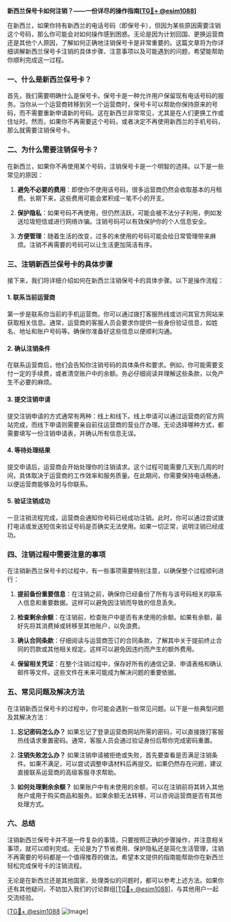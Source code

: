 **新西兰保号卡如何注销？——一份详尽的操作指南[[TG💪+ @esim1088](https://t.me/s/esim1088)]**

在新西兰，如果你持有新西兰的电话号码（即保号卡），但因为某些原因需要注销这个号码，那么你可能会对如何操作感到困惑。无论是因为计划回国、更换运营商还是其他个人原因，了解如何正确地注销保号卡是非常重要的。这篇文章将为你详细讲解新西兰保号卡注销的具体步骤、注意事项以及可能遇到的问题，希望能帮助你顺利完成这一过程。

### 一、什么是新西兰保号卡？

首先，我们需要明确什么是保号卡。保号卡是一种允许用户保留现有电话号码的服务。当你从一个运营商转移到另一个运营商时，保号卡可以帮助你保持原来的号码，而不需要重新申请新的号码。这在新西兰非常常见，尤其是在人们更换工作或住址时。然而，如果你不再需要这个号码，或者决定不再使用新西兰的手机号码，那么就需要注销保号卡。

### 二、为什么需要注销保号卡？

在新西兰，如果你不再使用某个号码，注销保号卡是一个明智的选择。以下是一些常见的原因：

1. **避免不必要的费用**：即使你不使用该号码，很多运营商仍然会收取基本的月租费。长期下来，这些费用可能会累积成一笔不小的开支。
   
2. **保护隐私**：如果号码不再使用，但仍然活跃，可能会被不法分子利用，例如发送垃圾短信或进行网络诈骗。注销号码可以有效保护你的个人信息安全。

3. **方便管理**：随着生活的改变，过多的未使用的号码可能会给日常管理带来麻烦。注销不再需要的号码可以让生活更加简洁有序。

### 三、注销新西兰保号卡的具体步骤

接下来，我们将详细介绍如何在新西兰注销保号卡的具体步骤。以下是操作流程：

#### 1. 联系当前运营商

第一步是联系你当前的手机运营商。你可以通过拨打客服热线或访问其官方网站来获取相关信息。通常，运营商的客服人员会要求你提供一些身份验证信息，如姓名、地址和账户号码等。确保你准备好这些信息以便顺利沟通。

#### 2. 确认注销条件

在联系运营商后，他们会告知你注销号码的具体条件和要求。例如，你可能需要支付一定的手续费，或者清空账户中的余额。务必仔细阅读并理解这些条款，以免产生不必要的麻烦。

#### 3. 提交注销申请

提交注销申请的方式通常有两种：线上和线下。线上申请可以通过运营商的官方网站完成，而线下申请则需要亲自前往运营商的营业厅办理。无论选择哪种方式，都需要填写一份注销申请表，并确认所有信息无误。

#### 4. 等待处理结果

提交申请后，运营商会开始处理你的注销请求。这个过程可能需要几天到几周的时间，具体取决于运营商的工作效率和服务质量。在此期间，你需要保持电话畅通，以便运营商能够及时与你联系。

#### 5. 验证注销成功

一旦注销流程完成，运营商会通知你号码已经成功注销。此时，你可以通过尝试拨打电话或发送短信来验证号码是否确实无法使用。如果一切正常，说明注销已经成功。

### 四、注销过程中需要注意的事项

在注销新西兰保号卡的过程中，有一些事项需要特别注意，以确保整个过程顺利进行：

1. **提前备份重要信息**：在注销之前，确保你已经备份了所有与该号码相关的联系人信息和重要数据。这样可以避免因注销而导致的信息丢失。

2. **检查剩余余额**：在注销前，检查账户中是否有未使用的余额。如果有余额，最好先将其消费掉或转移至其他账户，以免浪费。

3. **确认合同条款**：仔细阅读与运营商签订的合同条款，了解其中关于提前终止合同的罚款或其他相关规定。这样可以避免因违约而产生的额外费用。

4. **保留相关凭证**：在整个注销过程中，保存好所有的通信记录、申请表格和确认邮件等文件。这些文件在未来可能成为解决问题的重要依据。

### 五、常见问题及解决方法

在注销新西兰保号卡的过程中，你可能会遇到一些常见问题。以下是一些典型问题及其解决方法：

1. **忘记密码怎么办？**
   如果忘记了登录运营商网站所需的密码，可以直接拨打客服热线请求重置密码。通常，客服人员会通过验证身份后帮你完成密码重置。

2. **注销失败怎么办？**
   如果注销申请被拒绝或失败，首先要查看是否满足注销条件。如果不满足，可以尝试调整申请材料后再提交。如果仍然存在问题，建议直接联系运营商的高级客服寻求帮助。

3. **如何处理剩余余额？**
   如果账户中有未使用的余额，可以在注销前将其转入其他账户或用于购买商品和服务。如果余额无法转移，可以咨询运营商是否有其他处理方式。

### 六、总结

注销新西兰保号卡并不是一件复杂的事情，只要按照正确的步骤操作，并注意相关事项，就可以顺利完成。无论是为了节省费用、保护隐私还是简化生活管理，注销不再需要的号码都是一个值得推荐的做法。希望本文提供的指南能帮助你在新西兰轻松完成保号卡的注销流程。

无论是在新西兰还是其他国家，处理类似的问题时，都可以参考上述方法。如果你还有其他疑问，不妨加入我们的讨论群组[[TG💪+ @esim1088](https://t.me/s/esim1088)]，与其他用户一起交流经验。

[[TG💪+ @esim1088](https://t.me/s/esim1088) ![Image](https://i.postimg.cc/4NQfJmqS/Snipaste-2025-05-13-00-14-12.png)]